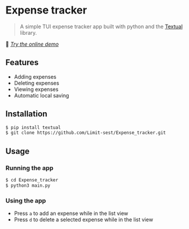 # Expense tracker
> A simple TUI expense tracker app built with python and the [Textual](https://github.com/Textualize/textual) library.

🚀 *[Try the online demo](https://textual-web.io/limit6/expense_tracker)*

## Features
- Adding expenses
- Deleting expenses
- Viewing expenses
- Automatic local saving

## Installation
```bash
$ pip install textual
$ git clone https://github.com/Limit-sest/Expense_tracker.git
```

## Usage
### Running the app
```bash
$ cd Expense_tracker
$ python3 main.py
```

### Using the app
- Press `a` to add an expense while in the list view
- Press `d` to delete a selected expense while in the list view